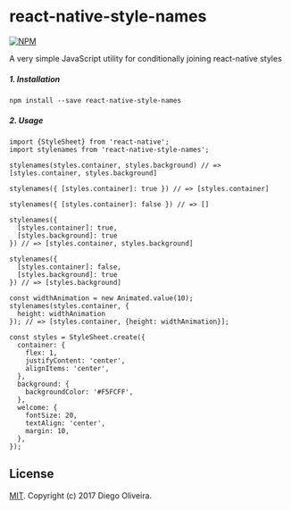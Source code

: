 # react-native-style-names
[![NPM](https://nodei.co/npm/react-native-style-names.png)](https://nodei.co/npm/react-native-style-names/)

A very simple JavaScript utility for conditionally joining react-native styles

##### 1. Installation

`npm install --save react-native-style-names`

##### 2. Usage

```
import {StyleSheet} from 'react-native';
import stylenames from 'react-native-style-names';

stylenames(styles.container, styles.background) // => [styles.container, styles.background]

stylenames({ [styles.container]: true }) // => [styles.container]

stylenames({ [styles.container]: false }) // => []

stylenames({
  [styles.container]: true,
  [styles.background]: true
}) // => [styles.container, styles.background]

stylenames({
  [styles.container]: false,
  [styles.background]: true
}) // => [styles.background]

const widthAnimation = new Animated.value(10);
stylenames(styles.container, {
  height: widthAnimation
}); // => [styles.container, {height: widthAnimation}];

const styles = StyleSheet.create({
  container: {
    flex: 1,
    justifyContent: 'center',
    alignItems: 'center',
  },
  background: {
    backgroundColor: '#F5FCFF',
  },
  welcome: {
    fontSize: 20,
    textAlign: 'center',
    margin: 10,
  },
});
```

## License

[MIT](LICENSE). Copyright (c) 2017 Diego Oliveira.